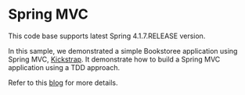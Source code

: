 Spring MVC
==========

This code base supports latest Spring 4.1.7.RELEASE version.

In this sample, we demonstrated a simple Bookstoree application using Spring MVC, [Kickstrap](http://ajkochanowicz.github.com/Kickstrap/). It demonstrate how to build a Spring MVC application using a TDD approach.

Refer to this [blog](http://krishnasblog.com/2013/02/22/junit-testing-of-spring-mvc-application-introduction/) for more details.

